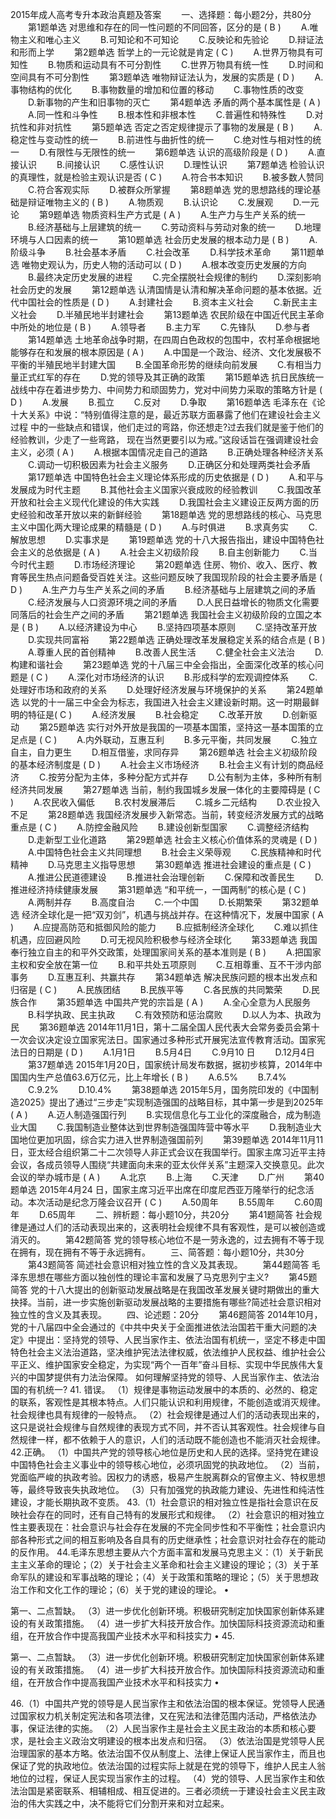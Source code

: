 2015年成人高考专升本政治真题及答案
　　一、选择题：每小题2分，共80分
　　第1题单选 对思维和存在的同一性问题的不同回答，区分的是 ( B )
　　A.唯物主义和唯心主义
　　B.可知论和不可知论
　　C.反映论和先验论
　　D.辩证法和形而上学
　　第2题单选 哲学上的一元论就是肯定 ( C )
　　A.世界万物具有可知性
　　B.物质和运动具有不可分割性
　　C.世界万物具有统一性
　　D.时间和空间具有不可分割性
　　第3题单选 唯物辩证法认为，发展的实质是 ( D )
　　A.事物结构的优化
　　B.事物数量的增加和位置的移动
　　C.事物性质的改变
　　D.新事物的产生和旧事物的灭亡
　　第4题单选 矛盾的两个基本属性是 ( A )
　　A.同一性和斗争性
　　B.根本性和非根本性
　　C.普遍性和特殊性
　　D.对抗性和非对抗性
　　第5题单选 否定之否定规律提示了事物的发展是 ( B )
　　A.稳定性与变动性的统一
　　B.前进性与曲折性的统一
　　C.绝对性与相对性的统一
　　D.有限性与无限性的统一
　　第6题单选 认识的高级阶段是 ( D )
　　A.直接认识
　　B.间接认识
　　C.感性认识
　　D.理性认识
　　第7题单选 检验认识的真理性，就是检验主观认识是否 ( C )
　　A.符合书本知识
　　B.被多数人赞同
　　C.符合客观实际
　　D.被群众所掌握
　　第8题单选 党的思想路线的理论基础是辩证唯物主义的 ( B )
　　A.物质观
　　B.认识论
　　C.发展观
　　D.一元论
　　第9题单选 物质资料生产方式是 ( A )
　　A.生产力与生产关系的统一
　　B.经济基础与上层建筑的统一
　　C.劳动资料与劳动对象的统一
　　D.地理环境与人口因素的统一
　　第10题单选 社会历史发展的根本动力是 ( B )
　　A.阶级斗争
　　B.社会基本矛盾
　　C.社会改革
　　D.科学技术革命
　　第11题单选 唯物史观认为，历史人物的活动可以 ( D )
　　A.根本改变历史发展的方向
　　B.最终决定历史发展的进程
　　C.完全摆脱社会规律的制约
　　D.深刻影响社会历史的发展
　　第12题单选 认清国情是认清和解决革命问题的基本依据。近代中国社会的性质是 ( D )
　　A.封建社会
　　B.资本主义社会
　　C.新民主主义社会
　　D.半殖民地半封建社会
　　第13题单选 农民阶级在中国近代民主革命中所处的地位是 ( B )
　　A.领导者
　　B.主力军
　　C.先锋队
　　D.参与者
　　第14题单选 土地革命战争时期，在四周白色政权的包围中，农村革命根据地能够存在和发展的根本原因是 ( A )
　　A.中国是一个政治、经济、文化发展极不平衡的半殖民地半封建大国
　　B.全国革命形势的继续向前发展
　　C.有相当力量正式红军的存在
　　D.党的领导及其正确的政策
　　第15题单选 抗日民族统一战线中存在着进步势力、中间势力和顽固势力，党对中间势力采取的策略方针是 ( D )
　　A.发展
　　B.孤立
　　C.反对
　　D.争取
　　第16题单选 毛泽东在《论十大关系》中说：“特别值得注意的是，最近苏联方面暴露了他们在建设社会主义过程
               中的一些缺点和错误，他们走过的弯路，你还想走?过去我们就是鉴于他们的经验教训，少走了一些弯路，
               现在当然更要引以为戒。”这段话旨在强调建设社会主义，必须 ( A )
　　A.根据本国情况走自己的道路
　　B.正确处理各种经济关系
　　C.调动一切积极因素为社会主义服务
　　D.正确区分和处理两类社会矛盾
　　第17题单选 中国特色社会主义理论体系形成的历史依据是 ( D )
　　A.和平与发展成为时代主题
　　B.其他社会主义国家兴衰成败的经验教训
　　C.我国改革开放和社会主义现代化建设的伟大实践
　　D.我国社会主义建设正反两方面的历史经验和改革开放以来的新鲜经验
　　第18题单选 党的思想路线的核心、马克思主义中国化两大理论成果的精髓是  ( D )
　　A.与时俱进
　　B.求真务实
　　C.解放思想
　　D.实事求是
　　第19题单选 党的十八大报告指出，建设中国特色社会主义的总依据是 ( A )
　　A.社会主义初级阶段
　　B.自主创新能力
　　C.当今时代主题
　　D.市场经济理论
　　第20题单选 住房、物价、收入、医疗、教育等民生热点问题备受百姓关注。这些问题反映了我国现阶段的社会主要矛盾是 ( D ) 
　　A.生产力与生产关系之间的矛盾
　　B.经济基础与上层建筑之间的矛盾
　　C.经济发展与人口资源环境之间的矛盾
　　D.人民日益增长的物质文化需要同落后的社会生产之间的矛盾
　　第21题单选 我国社会主义初级阶段的立国之本是 ( B )
　　A.以经济建设为中心
　　B.坚持四项基本原则
　　C.坚持改革开放
　　D.实现共同富裕
　　第22题单选 正确处理改革发展稳定关系的结合点是 ( B )
　　A.尊重人民的首创精神
　　B.改善人民生活
　　C.健全社会主义法治
　　D.构建和谐社会
　　第23题单选 党的十八届三中全会指出，全面深化改革的核心问题是 ( C )
　　A.深化对市场经济的认识
　　B.形成科学的宏观调控体系
　　C.处理好市场和政府的关系
　　D.处理好经济发展与环境保护的关系
　　第24题单选 以党的十一届三中全会为标志，我国进入社会主义建设新时期。这一时期最鲜明的特征是( C )
　　A.经济发展
　　B.社会稳定
　　C.改革开放
　　D.创新驱动
　　第25题单选 实行对外开放是我国的一项基本国策，坚持这一基本国策的立足点是 ( C )
　　A.内外联动，互惠互利
　　B.多元平衡，共同发展
　　C.独立自主，自力更生
　　D.相互借鉴，求同存异
　　第26题单选 社会主义初级阶段的基本经济制度是 ( D )
　　A.社会主义市场经济
　　B.社会主义有计划的商品经济
　　C.按劳分配为主体，多种分配方式并存
　　D.公有制为主体，多种所有制经济共同发展
　　第27题单选 当前，制约我国城乡发展一体化的主要障碍是 ( C )
　　A.农民收入偏低
　　B.农村发展滞后
　　C.城乡二元结构
　　D.农业投入不足
　　第28题单选 我国经济发展步入新常态。当前，转变经济发展方式的战略重点是 ( C )
　　A.防控金融风险
　　B.建设创新型国家
　　C.调整经济结构
　　D.走新型工业化道路
　　第29题单选 社会主义核心价值体系的灵魂是 ( D )
　　A.中国特色社会主义共同理想
　　B.社会主义荣辱观
　　C.民族精神和时代精神
　　D.马克思主义指导思想
　　第30题单选 推进社会建设的重点是 ( C )
　　A.推进公民道德建设
　　B.推进社会治理创新
　　C.保障和改善民生
　　D.推进经济持续健康发展
　　第31题单选 “和平统一，一国两制”的核心是 ( C )
　　A.两制并存
　　B.高度自治
　　C.一个中国
　　D.长期繁荣
　　第32题单选 经济全球化是一把“双刃剑”，机遇与挑战并存。在这种情况下，发展中国家 ( A )
　　A.应提高防范和抵御风险的能力
　　B.应抵制经济全球化
　　C.难以抓住机遇，应回避风险
　　D.可无视风险积极参与经济全球化
　　第33题单选 我国奉行独立自主的和平外交政策，处理国家间关系的基本准则是 ( B )
　　A.把国家主权和安全放在第一位
　　B.和平共处五项原则
　　C.互相尊重、互不干涉内部事务
　　D.互惠互利、共赢共存
　　第34题单选 解决民族问题的根本出发点和归宿是 ( C )
　　A.民族团结
　　B.民族平等
　　C.各民族的共同繁荣
　　D.民族合作
　　第35题单选 中国共产党的宗旨是 ( A )
　　A.全心全意为人民服务
　　B.科学执政、民主执政
　　C.有效预防和惩治腐败
　　D.以人为本、执政为民
　　第36题单选 2014年11月1日，第十二届全国人民代表大会常务委员会第十一次会议决定设立国家宪法日。国家通过多种形式开展宪法宣传教育活动。国家宪法日的日期是 ( D )
　　A.1月1日
　　B.5月4日
　　C.9月10 日
　　D.12月4日
　　第37题单选 2015年1月20日，国家统计局发布数据，据初步核算，2014年中国国内生产总值63.6万亿元，比上年增长 ( B )
　　A.6.5%
　　B.7.4%
　　C.9.2%
　　D.10.4%
　　第38题单选 2015年5月，国务院印发的《中国制造2025》提出了通过“三步走”实现制造强国的战略目标，其中第一步是到2025年 ( A )
　　A.迈人制造强国行列
　　B.实现信息化与工业化的深度融合，成为制造业大国
　　C.我国制造业整体达到世界制造强国阵营中等水平
　　D.我制造业大国地位更加巩固，综合实力进入世界制造强国前列
　　第39题单选 2014年11月11日，亚太经合组织第二十二次领导人非正式会议在我国举行。国家主席习近平主持会议，各成员领导人围绕“共建面向未来的亚太伙伴关系”主题深入交换意见。此次会议的举办城市是 ( A )
　　A.北京
　　B.上海
　　C.天津
　　D.广州
　　第40题单选 2015年4月24 日，国家主席习近平出席在印度尼西亚万隆举行的纪念活动。本次活动是纪念万隆会议召开 ( C )
　　A.50周年
　　B.55周年
　　C.60周年
　　D.65周年
　　二、辨析题：每小题10分，共20分
　　第41题简答 社会规律是通过人们的活动表现出来的，这表明社会规律不具有客观性，是可以被创造或消灭的。
　　第42题简答 党的领导核心地位不是一劳永逸的，过去拥有不等于现在拥有，现在拥有不等于永远拥有。
　　三、简答题：每小题10分，共30分
　　第43题简答 简述社会意识相对独立性的含义及其表现。
　　第44题简答 毛泽东思想在哪些方面以独创性的理论丰富和发展了马克思列宁主义?
　　第45题简答 党的十八大提出的创新驱动发展战略是在我国改革发展关键时期做出的重大抉择。当前，进一步实施创新驱动发展战略的主要措施有哪些?简述社会意识相对独立性的含义及其表现。
　　四、论述题：20分
　　第46题简答 2014年10月，党的十八届四中全会通过的《中共中央关于全面推进依法治国若干重大问题的决定》中提出：坚持党的领导、人民当家作主、依法治国有机统一，坚定不移走中国特色社会主义法治道路，坚决维护宪法法律权威，依法维护人民权益、维护社会公平正义、维护国家安全稳定，为实现“两个一百年”奋斗目标、实现中华民族伟大复兴的中国梦提供有力法治保障。
如何理解坚持党的领导、人民当家作主、依法治国的有机统一?
41. 错误。
（1）规律是事物运动发展中的本质的、必然的、稳定的联系，客观性是其根本特点。人们只能认识和利用规律，不能创造或消灭规律。社会规律也具有规律的一般特点。
（2）社会规律是通过人们的活动表现出来的，这只是说社会规律与自然规律的表现方式不同，并不否认其客观性。社会规律与自然规律一样，都不依赖于人的意识，人们的活动既不能创造也不能消灭社会规律。
42.正确。
（1）中国共产党的领导核心地位是历史和人民的选择。坚持党在建设中国特色社会主义事业中的领导核心地位，必须巩固党的执政地位。
（2）当前，党面临严峻的执政考验。因权力的诱惑，极易产生脱离群众的官僚主义、特权思想等，最终导致丧失执政地位。
（3）只有加强党的执政能力建设、先进性和纯洁性建设，才能长期执政不变质。
43.（1）社会意识的相对独立性是指社会意识在反映社会存在的同时，还有自己特有的发展形式和规律。
（2）社会意识的相对独立性主要表现在：社会意识与社会存在发展的不完全同步性和不平衡性；社会意识内部各种形式之间的相互影响及各自具有的历史继承性；社会意识对社会存在的能动的反作用。
44.毛泽东思想主要从六个方面丰富和发展马克思主义：（1）关于新民主主义革命的理论；（2）关于社会主义革命和社会主义建设的理论；（3）关于革命军队的建设和军事战略的理论；（4）关于政策和策略的理论；（5）关于思想政治工作和文化工作的理论；（6）关于党的建设的理论。
•	

第一、二点暂缺。
（3）进一步优化创新环境。积极研究制定加快国家创新体系建设的有关政策措施。
（4）进一步扩大科技开放合作。加快国际科技资源流动和重组，在开放合作中提高我国产业技术水平和科技实力
•	45.

第一、二点暂缺。
（3）进一步优化创新环境。积极研究制定加快国家创新体系建设的有关政策措施。
（4）进一步扩大科技开放合作。加快国际科技资源流动和重组，在开放合作中提高我国产业技术水平和科技实力
•	

46.（1）中国共产党的领导是人民当家作主和依法治国的根本保证。党领导人民通过国家权力机关制定宪法和各项法律，又在宪法和法律范围内活动，严格依法办事，保证法律的实施。
（2）人民当家作主是社会主义民主政治的本质和核心要求，是社会主义政治文明建设的根本出发点和归宿。
（3）依法治国是党领导人民治理国家的基本方略。依法治国不仅从制度上、法律上保证人民当家作主，而且也保证了党的执政地位。依法治国的过程实际上就是在党的领导下，维护人民主人翁地位的过程，保证人民实现当家作主的过程。
（4）党的领导、人民当家作主和依法治国是紧密联系、相辅相成、相互促进的。三者必须统一于建设社会主义民主政治的伟大实践之中，决不能将它们分割开来和对立起来。

